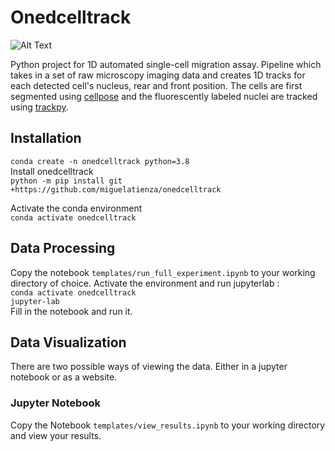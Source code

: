 # Onedcelltrack
![Alt Text]([image_url]([https://github.com/miguelatienza/onedcelltrack/pipeline_summary.png](https://github.com/miguelatienza/onedcelltrack/blob/main/pipeline_summary.png)))

Python project for 1D automated single-cell migration assay. Pipeline which takes in a set of raw microscopy imaging data and creates 1D tracks for each detected cell's nucleus, rear and front position. The cells are first segmented using [cellpose](https://github.com/MouseLand/cellpose) and the fluorescently labeled nuclei are tracked using [trackpy](https://github.com/soft-matter/trackpy). 

## Installation

`conda create -n onedcelltrack python=3.8` <br />
Install onedcelltrack <br />
`python -m pip install git +https://github.com/miguelatienza/onedcelltrack` <br />

Activate the conda environment <br />
`conda activate onedcelltrack` <br />

## Data Processing
Copy the notebook `templates/run_full_experiment.ipynb` to your working directory of choice.
Activate the environment and run jupyterlab : <br />
`conda activate onedcelltrack` <br />
`jupyter-lab` <br />
Fill in the notebook and run it.

## Data Visualization
There are two possible ways of viewing the data. Either in a jupyter notebook or as a website.
### Jupyter Notebook 
Copy the Notebook `templates/view_results.ipynb` to your working directory and view your results.





